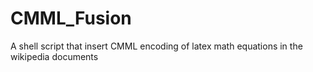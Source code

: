 # CMML_Fusion
A shell script that insert CMML encoding of latex math equations in the wikipedia documents
